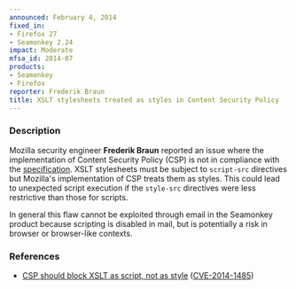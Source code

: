 ```yaml
---
announced: February 4, 2014
fixed_in:
- Firefox 27
- Seamonkey 2.24
impact: Moderate
mfsa_id: 2014-07
products:
- Seamonkey
- Firefox
reporter: Frederik Braun
title: XSLT stylesheets treated as styles in Content Security Policy
---
```


<h3>Description</h3>

<p>Mozilla security engineer <strong>Frederik Braun</strong> reported an issue
where the implementation of Content Security Policy (CSP) is not in compliance
with the <a href="http://www.w3.org/TR/CSP/">specification</a>. XSLT stylesheets
must be subject to <code>script-src</code> directives but Mozilla's
implementation of CSP treats them as styles. This could lead to unexpected
script execution if the <code>style-src</code> directives were less restrictive
than those for scripts.
</p>

<p class="note">In general this flaw cannot be exploited through email in the
Seamonkey product because scripting is disabled in mail, but is potentially a
risk in browser or browser-like contexts.</p>

<h3>References</h3>

<ul>
  <li><a href="https://bugzilla.mozilla.org/show_bug.cgi?id=910139">
       CSP should block XSLT as script, not as style</a> (<a href="http://cve.mitre.org/cgi-bin/cvename.cgi?name=CVE-2014-1485" class="ex-ref">CVE-2014-1485</a>)</li>
</ul>



